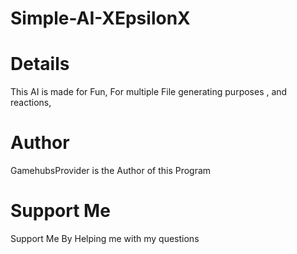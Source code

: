 # Simple-AI-XEpsilonX

# Details
This AI is made for Fun, 
For multiple File generating purposes , 
and reactions, 
# Author
GamehubsProvider is the Author of this Program
# Support Me
Support Me By Helping me with my questions

